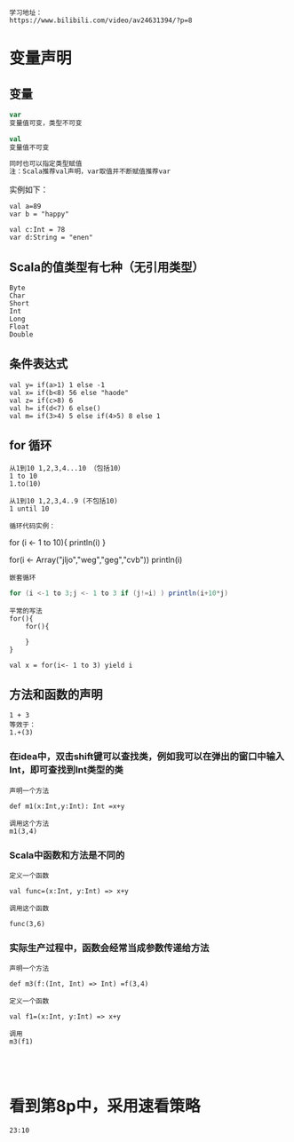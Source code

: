     学习地址：
    https://www.bilibili.com/video/av24631394/?p=8
# 变量声明
## 变量
```scala
var
变量值可变，类型不可变

val
变量值不可变

同时也可以指定类型赋值
注：Scala推荐val声明，var取值并不断赋值推荐var
```

实例如下：
    
    val a=89
    var b = "happy"
    
    val c:Int = 78
    var d:String = "enen"

## Scala的值类型有七种（无引用类型）

    Byte
    Char
    Short
    Int
    Long
    Float
    Double

## 条件表达式

    val y= if(a>1) 1 else -1
    val x= if(b<8) 56 else "haode"
    val z= if(c>8) 6
    val h= if(d<7) 6 else()
    val m= if(3>4) 5 else if(4>5) 8 else 1

## for 循环
    从1到10 1,2,3,4...10 （包括10）
    1 to 10
    1.to(10)
    
    从1到10 1,2,3,4..9 (不包括10)
    1 until 10
    
    循环代码实例：

for (i <- 1 to 10){
    println(i)
}


for(i <- Array("jljo","weg","geg","cvb")) println(i)
    
    嵌套循环
```scala
for (i <-1 to 3;j <- 1 to 3 if (j!=i) ) println(i+10*j)
```
    平常的写法
    for(){
        for(){
            
        }
    }
    
    val x = for(i<- 1 to 3) yield i

## 方法和函数的声明
    1 + 3
    等效于：
    1.+(3)

### 在idea中，双击shift键可以查找类，例如我可以在弹出的窗口中输入Int，即可查找到Int类型的类

    声明一个方法
    
    def m1(x:Int,y:Int): Int =x+y
    
    调用这个方法
    m1(3,4)

### Scala中函数和方法是不同的
    定义一个函数
    
    val func=(x:Int, y:Int) => x+y
    
    调用这个函数
    
    func(3,6)
### 实际生产过程中，函数会经常当成参数传递给方法
    声明一个方法
    
    def m3(f:(Int, Int) => Int) =f(3,4)
    
    定义一个函数
    
    val f1=(x:Int, y:Int) => x+y
    
    调用
    m3(f1)


​    
​    
# 看到第8p中，采用速看策略
    23:10


